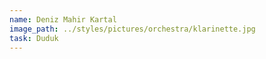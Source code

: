 ```yaml
---
name: Deniz Mahir Kartal
image_path: ../styles/pictures/orchestra/klarinette.jpg
task: Duduk
---
```

